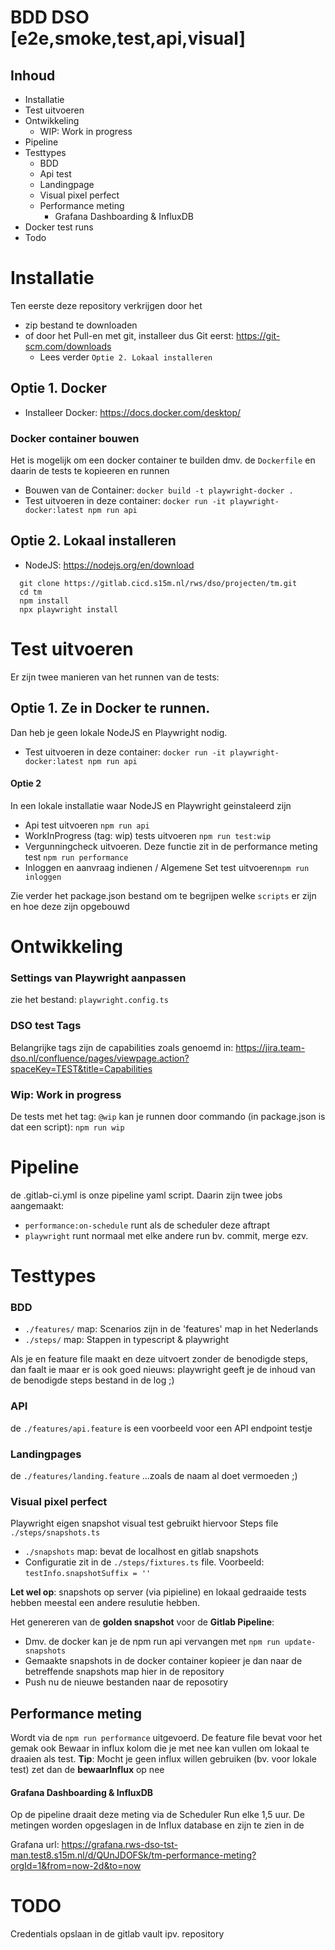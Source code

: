# BDD DSO [e2e,smoke,test,api,visual]
## Inhoud
- Installatie
- Test uitvoeren
- Ontwikkeling
  - WIP: Work in progress
- Pipeline
- Testtypes
  - BDD
  - Api test
  - Landingpage
  - Visual pixel perfect
  - Performance meting
    - Grafana Dashboarding & InfluxDB
- Docker test runs
- Todo

# Installatie
Ten eerste deze repository verkrijgen door het 
- zip bestand te downloaden 
- of door het Pull-en met git, installeer dus Git eerst: https://git-scm.com/downloads
   - Lees verder ```Optie 2. Lokaal installeren```

## Optie 1. Docker 
- Installeer Docker: https://docs.docker.com/desktop/

### Docker container bouwen
Het is mogelijk om een docker container te builden dmv. de ```Dockerfile``` en daarin de tests te kopieeren en runnen

- Bouwen van de Container: ```docker build -t playwright-docker .```
- Test uitvoeren in deze container: ```docker run -it playwright-docker:latest npm run api```

## Optie 2. Lokaal installeren
- NodeJS: https://nodejs.org/en/download 
 ```
   git clone https://gitlab.cicd.s15m.nl/rws/dso/projecten/tm.git
   cd tm
   npm install
   npx playwright install
```

# Test uitvoeren
Er zijn twee manieren van het runnen van de tests:

## Optie 1. Ze in Docker te runnen. 
Dan heb je geen lokale NodeJS en Playwright nodig. 
- Test uitvoeren in deze container: ```docker run -it playwright-docker:latest npm run api```

#### Optie 2
In een lokale installatie waar NodeJS en Playwright geinstaleerd zijn
- Api test uitvoeren ```npm run api```
- WorkInProgress (tag: wip) tests uitvoeren ```npm run test:wip```
- Vergunningcheck uitvoeren. Deze functie zit in de performance meting test ```npm run performance```
- Inloggen en aanvraag indienen / Algemene Set test uitvoeren```npm run inloggen```

Zie verder het package.json bestand om te begrijpen welke ```scripts``` er zijn en hoe deze zijn opgebouwd

# Ontwikkeling

### Settings van Playwright aanpassen
zie het bestand: ```playwright.config.ts```

### DSO test Tags
Belangrijke tags zijn de capabilities zoals genoemd in: https://jira.team-dso.nl/confluence/pages/viewpage.action?spaceKey=TEST&title=Capabilities

### Wip: Work in progress
De tests met het tag: ```@wip``` kan je runnen door commando (in package.json is dat een script): ```npm run wip``` 

# Pipeline
de .gitlab-ci.yml is onze pipeline yaml script. Daarin zijn twee jobs aangemaakt:
- ```performance:on-schedule``` runt als de scheduler deze aftrapt
- ```playwright``` runt normaal met elke andere run bv. commit, merge ezv.

# Testtypes

### BDD
- ```./features/``` map: Scenarios zijn in de 'features' map in het Nederlands
- ```./steps/``` map: Stappen in typescript & playwright

Als je en feature file maakt en deze uitvoert zonder de benodigde steps, dan faalt ie maar er is ook goed nieuws:
playwright geeft je de inhoud van de benodigde steps bestand in de log ;)

### API
de ```./features/api.feature``` is een voorbeeld voor een API endpoint testje

### Landingpages
de ```./features/landing.feature``` ...zoals de naam al doet vermoeden ;)

### Visual pixel perfect
Playwright eigen snapshot visual test gebruikt hiervoor
Steps file ```./steps/snapshots.ts```

- ```./snapshots``` map: bevat de localhost en gitlab snapshots
- Configuratie zit in de ```./steps/fixtures.ts``` file. Voorbeeld: ```testInfo.snapshotSuffix = ''```

**Let wel op**: snapshots op server (via pipieline) en lokaal gedraaide tests hebben meestal een andere resulutie hebben.

Het genereren van de **golden snapshot** voor de **Gitlab Pipeline**:
- Dmv. de docker kan je de npm run api vervangen met ```npm run update-snapshots```
- Gemaakte snapshots in de docker container kopieer je dan naar de betreffende snapshots map hier in de repository
- Push nu de nieuwe bestanden naar de reposotiry

## Performance meting
Wordt via de ```npm run performance``` uitgevoerd. De feature file bevat voor het gemak ook Bewaar in influx kolom die je met nee kan vullen om lokaal te draaien als test. 
**Tip**: Mocht je geen influx willen gebruiken (bv. voor lokale test) zet dan de **bewaarInflux** op nee

#### Grafana Dashboarding & InfluxDB
Op de pipeline draait deze meting via de Scheduler Run elke 1,5 uur. De metingen worden opgeslagen in de Influx database en zijn te zien in de 

Grafana url: https://grafana.rws-dso-tst-man.test8.s15m.nl/d/QUnJDOFSk/tm-performance-meting?orgId=1&from=now-2d&to=now

# TODO
Credentials opslaan in de gitlab vault ipv. repository